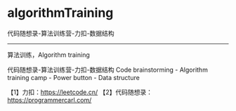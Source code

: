 # algorithmTraining
代码随想录-算法训练营-力扣-数据结构

-------------------------------------------------------------------------------------


算法训练，Algorithm training

代码随想录-算法训练营-力扣-数据结构
Code brainstorming - Algorithm training camp - Power button - Data structure

【1】力扣：https://leetcode.cn/
【2】代码随想录：https://programmercarl.com/
